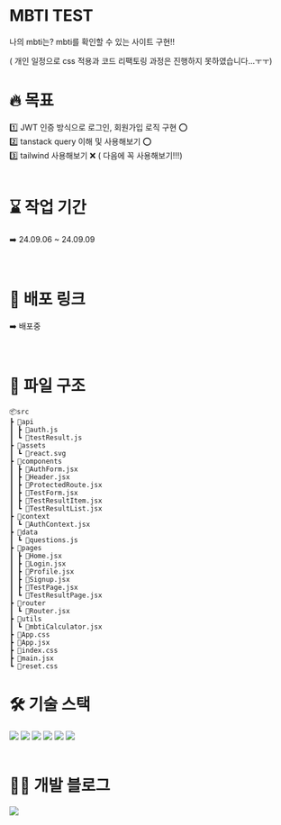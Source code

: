 # MBTI TEST

<p>나의 mbti는? mbti를 확인할 수 있는 사이트 구현!!</p>
( 개인 일정으로 css 적용과 코드 리팩토링 과정은 진행하지 못하였습니다...ㅜㅜ)

<br>

# 🔥 목표

<div>1️⃣ JWT 인증 방식으로 로그인, 회원가입 로직 구현 ⭕</div>
<div>2️⃣ tanstack query 이해 및 사용해보기 ⭕</div>
<div>3️⃣ tailwind 사용해보기 ❌ ( 다음에 꼭 사용해보기!!!)</div>

<br>

# ⌛ 작업 기간

➡️ 24.09.06 ~ 24.09.09

<br>

# 🔗 배포 링크

➡️ 배포중

<br>

# 📂 파일 구조

    📦src
    ┣ 📂api
    ┃ ┣ 📜auth.js
    ┃ ┗ 📜testResult.js
    ┣ 📂assets
    ┃ ┗ 📜react.svg
    ┣ 📂components
    ┃ ┣ 📜AuthForm.jsx
    ┃ ┣ 📜Header.jsx
    ┃ ┣ 📜ProtectedRoute.jsx
    ┃ ┣ 📜TestForm.jsx
    ┃ ┣ 📜TestResultItem.jsx
    ┃ ┗ 📜TestResultList.jsx
    ┣ 📂context
    ┃ ┗ 📜AuthContext.jsx
    ┣ 📂data
    ┃ ┗ 📜questions.js
    ┣ 📂pages
    ┃ ┣ 📜Home.jsx
    ┃ ┣ 📜Login.jsx
    ┃ ┣ 📜Profile.jsx
    ┃ ┣ 📜Signup.jsx
    ┃ ┣ 📜TestPage.jsx
    ┃ ┗ 📜TestResultPage.jsx
    ┣ 📂router
    ┃ ┗ 📜Router.jsx
    ┣ 📂utils
    ┃ ┗ 📜mbtiCalculator.jsx
    ┣ 📜App.css
    ┣ 📜App.jsx
    ┣ 📜index.css
    ┣ 📜main.jsx
    ┗ 📜reset.css

# 🛠️ 기술 스택

<div style="margin: ; text-align: left;" "text-align: left;"> 
    <img src="https://img.shields.io/badge/Javascript-F7DF1E?style=for-the-badge&logo=Javascript&logoColor=white">
    <img src="https://img.shields.io/badge/styled--components-DB7093?style=for-the-badge&logo=styled-components&logoColor=white">
    <img src="https://img.shields.io/badge/React-61DAFB?style=for-the-badge&logo=React&logoColor=white">
    <img src="https://img.shields.io/badge/React_Router-CA4245?style=for-the-badge&logo=react-router&logoColor=white">
    <img src="https://img.shields.io/badge/React Query-FF4154?style=for-the-badge&logo=React Query&logoColor=white">
    <img src="https://img.shields.io/badge/Vercel-000000?style=for-the-badge&logo=Vercel&logoColor=white">
</div>

<br>

# 🧑‍💻 개발 블로그

<div style="text-align: left;"> <a href=https://velog.io/@hbeom00> <img src="https://img.shields.io/badge/Velog-20C997?style=for-the-badge&logo=Velog&logoColor=white&link=https://velog.io/@hbeom00"> </a></div>
